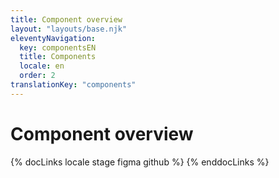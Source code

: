 ```yaml
---
title: Component overview
layout: "layouts/base.njk"
eleventyNavigation:
  key: componentsEN
  title: Components
  locale: en
  order: 2
translationKey: "components"
---
```


# Component overview

{% docLinks locale stage figma github %}
{% enddocLinks %}